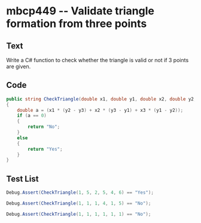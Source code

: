 # mbcp449 -- Validate triangle formation from three points

## Text

Write a C# function to check whether the triangle is valid or not if 3 points are given.

## Code

```csharp
public string CheckTriangle(double x1, double y1, double x2, double y2, double x3, double y3) 
{ 
    double a = (x1 * (y2 - y3) + x2 * (y3 - y1) + x3 * (y1 - y2)); 
    if (a == 0) 
    { 
        return "No"; 
    } 
    else 
    { 
        return "Yes"; 
    } 
}
```

## Test List

```csharp
Debug.Assert(CheckTriangle(1, 5, 2, 5, 4, 6) == "Yes");
```

```csharp
Debug.Assert(CheckTriangle(1, 1, 1, 4, 1, 5) == "No");
```

```csharp
Debug.Assert(CheckTriangle(1, 1, 1, 1, 1, 1) == "No");
```
